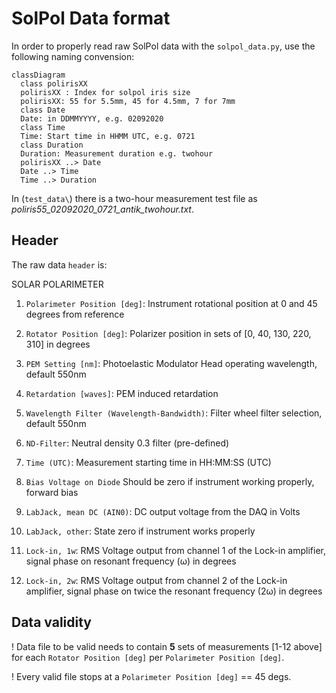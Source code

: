 # SolPol Data format

In order to properly read raw SolPol data with the `solpol_data.py`, use the following naming convension:

```mermaid
classDiagram
  class polirisXX
  polirisXX : Index for solpol iris size
  polirisXX: 55 for 5.5mm, 45 for 4.5mm, 7 for 7mm
  class Date
  Date: in DDMMYYYY, e.g. 02092020
  class Time
  Time: Start time in HHMM UTC, e.g. 0721
  class Duration
  Duration: Measurement duration e.g. twohour
  polirisXX ..> Date
  Date ..> Time
  Time ..> Duration
```

In (`test_data\`) there is a two-hour measurement test file as *poliris55_02092020_0721_antik_twohour.txt*.

## Header
The raw data `header` is:

SOLAR POLARIMETER

1. `Polarimeter Position [deg]`:
Instrument rotational position at 0 and 45 degrees from reference

2. `Rotator Position [deg]`:
Polarizer position in sets of [0, 40, 130, 220, 310] in degrees

3. `PEM Setting [nm]`:
Photoelastic Modulator Head operating wavelength, default 550nm

4. `Retardation [waves]`:
PEM induced retardation

5. `Wavelength Filter (Wavelength-Bandwidth)`:
Filter wheel filter selection, default 550nm

6. `ND-Filter`:
Neutral density 0.3 filter (pre-defined)

7. `Time (UTC)`:
Measurement starting time in HH:MM:SS (UTC)

8. `Bias Voltage on Diode`
Should be zero if instrument working properly, forward bias

9. `LabJack, mean DC (AIN0)`:
DC output voltage from the DAQ in Volts

10. `LabJack, other`:
State zero if instrument works properly

11. `Lock-in, 1w`:
RMS Voltage output from channel 1 of the Lock-in amplifier, signal phase on resonant frequency (ω) in degrees

12. `Lock-in, 2w`:
RMS Voltage output from channel 2 of the Lock-in amplifier, signal phase on twice the resonant frequency (2ω) in degrees

## Data validity

! Data file to be valid needs to contain **5** sets of measurements [1-12 above] for each `Rotator Position [deg]` per `Polarimeter Position [deg]`. <br />


! Every valid file stops at a `Polarimeter Position [deg]` == 45 degs.

